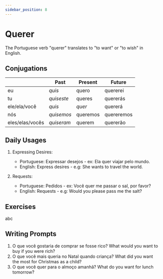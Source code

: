 ```yaml
---
sidebar_position: 8
---
```


# Querer

The Portuguese verb "querer" translates to "to want" or "to wish" in English.

## Conjugations

|                 | Past       | Present  | Future     |
| --------------- | ---------- | -------- | ---------- |
| eu              | _quis_     | quero    | quererei   |
| tu              | _quiseste_ | queres   | quererás   |
| ele/ela/você    | _quis_     | _quer_   | quererá    |
| nós             | _quisemos_ | queremos | quereremos |
| eles/elas/vocês | _quiseram_ | querem   | quererão   |

## Daily Usages

1. Expressing Desires:

   - Portuguese: Expressar desejos - ex: Ela quer viajar pelo mundo.
   - English: Express desires - e.g: She wants to travel the world.

2. Requests:

   - Portuguese: Pedidos - ex: Você quer me passar o sal, por favor?
   - English: Requests - e.g: Would you please pass me the salt?

## Exercises

abc

## Writing Prompts

1. O que você gostaria de comprar se fosse rico? What would you want to buy if you were rich?
2. O que você mais queria no Natal quando criança? What did you want the most for Christmas as a child?
3. O que você quer para o almoço amanhã? What do you want for lunch tomorrow?
